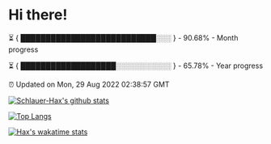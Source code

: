 # Hi there!

⏳ { ███████████████████████████░░░ } - 90.68% - Month progress

⏳ { ███████████████████░░░░░░░░░░░ } - 65.78% - Year progress

⏰ Updated on Mon, 29 Aug 2022 02:38:57 GMT


[![Schlauer-Hax's github stats](https://github-readme-stats.vercel.app/api?username=Schlauer-Hax&show_icons=true&theme=dark&count_private=true)](https://github.com/Schlauer-Hax)


[![Top Langs](https://github-readme-stats.vercel.app/api/top-langs/?username=Schlauer-Hax&layout=compact&theme=dark)](https://github.com/Schlauer-Hax?tab=repositories)


[![Hax's wakatime stats](https://github-readme-stats.vercel.app/api/wakatime?username=Hax&theme=dark)](https://wakatime.com/@Hax)

